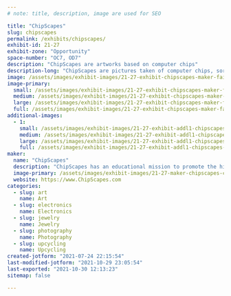 ```yaml
---
# note: title, description, image are used for SEO

title: "ChipScapes"
slug: chipscapes
permalink: /exhibits/chipscapes/
exhibit-id: 21-27
exhibit-zone: "Opportunity"
space-number: "OC7, OD7"
description: "ChipScapes are artworks based on computer chips"
description-long: "ChipScapes are pictures taken of computer chips, sort of microscopic chip landscapes, or ChipScapes for short. The artwork is created by photographing a silicon computer chip using a microscope and special lighting. Silicon is a silvery gray element and not very exciting to look at. The colors in ChipScapes come from a process I use that creates a prism effect derived from special lighting that takes advantage of the layered manufacturing process of computer chips. I use different lighting, angles, and the prism effect of chips to create colorful images of an otherwise boring gray chip. I use mostly vintage microprocessor and memory chips from the 1970s and 1980s. In addition to the artwork and the chip, I also include stories about the history and importance of the chips. I use shadow box frames, canvas, and jewelry frames."
image: /assets/images/exhibit-images/21-27-exhibit-chipscapes-maker-faire-large.jpg
image-primary: 
  small: /assets/images/exhibit-images/21-27-exhibit-chipscapes-maker-faire-small.jpg
  medium: /assets/images/exhibit-images/21-27-exhibit-chipscapes-maker-faire-medium.jpg
  large: /assets/images/exhibit-images/21-27-exhibit-chipscapes-maker-faire-large.jpg
  full: /assets/images/exhibit-images/21-27-exhibit-chipscapes-maker-faire-full.jpg
additional-images: 
  - 1:
    small: /assets/images/exhibit-images/21-27-exhibit-addl1-chipscapes-img-6638-small.jpeg
    medium: /assets/images/exhibit-images/21-27-exhibit-addl1-chipscapes-img-6638-medium.jpeg
    large: /assets/images/exhibit-images/21-27-exhibit-addl1-chipscapes-img-6638-large.jpeg
    full: /assets/images/exhibit-images/21-27-exhibit-addl1-chipscapes-img-6638-full.jpeg
maker: 
  name: "ChipScapes"
  description: "ChipScapes has an educational mission to promote the history of computing technology. ChipScapes uses antique technology to produce art, education, and entertainment. ChipScape artworks have been collected by patrons and museums from around the world."
  image-primary: /assets/images/exhibit-images/21-27-maker-chipscapes-chipscapes-logo-new-medium.jpg
  website: https://www.ChipScapes.com
categories: 
  - slug: art
    name: Art
  - slug: electronics
    name: Electronics
  - slug: jewelry
    name: Jewelry
  - slug: photography
    name: Photography
  - slug: upcycling
    name: Upcycling
created-jotform: "2021-07-24 22:15:54"
last-modified-jotform: "2021-10-29 23:05:54"
last-exported: "2021-10-30 12:13:23"
sitemap: false

---
```

